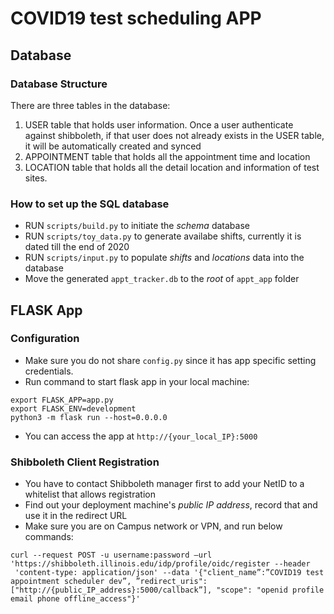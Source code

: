 # COVID19 test scheduling APP

## Database
### Database Structure
There are three tables in the database: 
1. USER table that holds user information. Once a user authenticate against shibboleth, if that user does not
 already exists in the USER table, it will be automatically created and synced
2. APPOINTMENT table that holds all the appointment time and location
3. LOCATION table that holds all the detail location and information of test sites.

### How to set up the SQL database
- RUN `scripts/build.py` to initiate the *schema* database
- RUN `scripts/toy_data.py` to generate availabe shifts, currently it is dated till the end of 2020
- RUN `scripts/input.py` to populate *shifts* and *locations* data into the database
- Move the generated `appt_tracker.db` to the *root* of `appt_app` folder

## FLASK App
### Configuration
- Make sure you do not share `config.py` since it has app specific setting credentials. 
- Run command to start flask app in your local machine: 
```
export FLASK_APP=app.py
export FLASK_ENV=development
python3 -m flask run --host=0.0.0.0
```
- You can access the app at `http://{your_local_IP}:5000`

### Shibboleth Client Registration
- You have to contact Shibboleth manager first to add your NetID to a whitelist that allows registration
- Find out your deployment machine's *public IP address*, record that and use it in the redirect URL
- Make sure you are on Campus network or VPN, and run below commands: 
```
curl --request POST -u username:password —url 'https://shibboleth.illinois.edu/idp/profile/oidc/register --header
 'content-type: application/json' --data '{"client_name”:”COVID19 test appointment scheduler dev”, ”redirect_uris": 
["http://{public_IP_address}:5000/callback”], "scope": "openid profile email phone offline_access"}'
```